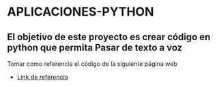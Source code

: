 # APLICACIONES-PYTHON

##  El objetivo de este proyecto es crear código en python que permita Pasar de texto a voz

Tomar como referencia el código de la siguiente página web
* [Link de referencia](https://inteligencia-artificial.dev/chatbot-python-codigo/) 

